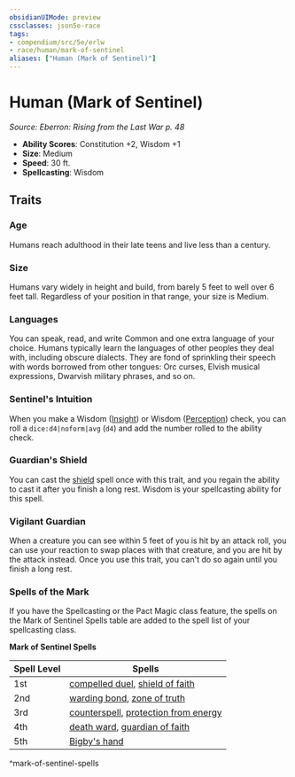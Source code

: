 ```yaml
---
obsidianUIMode: preview
cssclasses: json5e-race
tags:
- compendium/src/5e/erlw
- race/human/mark-of-sentinel
aliases: ["Human (Mark of Sentinel)"]
---
```

# Human (Mark of Sentinel)
*Source: Eberron: Rising from the Last War p. 48*  

- **Ability Scores**: Constitution +2, Wisdom +1
- **Size**: Medium
- **Speed**: 30 ft.
- **Spellcasting**: Wisdom

## Traits

### Age

Humans reach adulthood in their late teens and live less than a century.

### Size

Humans vary widely in height and build, from barely 5 feet to well over 6 feet tall. Regardless of your position in that range, your size is Medium.

### Languages

You can speak, read, and write Common and one extra language of your choice. Humans typically learn the languages of other peoples they deal with, including obscure dialects. They are fond of sprinkling their speech with words borrowed from other tongues: Orc curses, Elvish musical expressions, Dwarvish military phrases, and so on.

### Sentinel's Intuition

When you make a Wisdom ([Insight](2-Mechanics/CLI/rules/skills.md#Insight)) or Wisdom ([Perception](2-Mechanics/CLI/rules/skills.md#Perception)) check, you can roll a `dice:d4|noform|avg` (`d4`) and add the number rolled to the ability check.

### Guardian's Shield

You can cast the [shield](2-Mechanics/CLI/spells/shield.md) spell once with this trait, and you regain the ability to cast it after you finish a long rest. Wisdom is your spellcasting ability for this spell.

### Vigilant Guardian

When a creature you can see within 5 feet of you is hit by an attack roll, you can use your reaction to swap places with that creature, and you are hit by the attack instead. Once you use this trait, you can't do so again until you finish a long rest.

### Spells of the Mark

If you have the Spellcasting or the Pact Magic class feature, the spells on the Mark of Sentinel Spells table are added to the spell list of your spellcasting class.

**Mark of Sentinel Spells**

| Spell Level | Spells |
|-------------|--------|
| 1st | [compelled duel](2-Mechanics/CLI/spells/compelled-duel.md), [shield of faith](2-Mechanics/CLI/spells/shield-of-faith.md) |
| 2nd | [warding bond](2-Mechanics/CLI/spells/warding-bond.md), [zone of truth](2-Mechanics/CLI/spells/zone-of-truth.md) |
| 3rd | [counterspell](2-Mechanics/CLI/spells/counterspell.md), [protection from energy](2-Mechanics/CLI/spells/protection-from-energy.md) |
| 4th | [death ward](2-Mechanics/CLI/spells/death-ward.md), [guardian of faith](2-Mechanics/CLI/spells/guardian-of-faith.md) |
| 5th | [Bigby's hand](2-Mechanics/CLI/spells/bigbys-hand.md) |
^mark-of-sentinel-spells